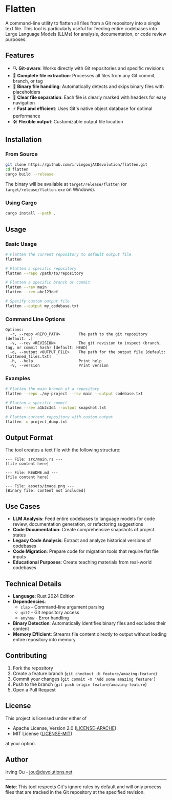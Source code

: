 # Flatten

A command-line utility to flatten all files from a Git repository into a single text file. This tool is particularly useful for feeding entire codebases into Large Language Models (LLMs) for analysis, documentation, or code review purposes.

## Features

- 🔍 **Git-aware**: Works directly with Git repositories and specific revisions
- 📁 **Complete file extraction**: Processes all files from any Git commit, branch, or tag
- 🚫 **Binary file handling**: Automatically detects and skips binary files with placeholders
- 📝 **Clear file separation**: Each file is clearly marked with headers for easy navigation
- ⚡ **Fast and efficient**: Uses Git's native object database for optimal performance
- 🛠️ **Flexible output**: Customizable output file location

## Installation

### From Source

```bash
git clone https://github.com/irvingoujAtDevolution/flatten.git
cd flatten
cargo build --release
```

The binary will be available at `target/release/flatten` (or `target/release/flatten.exe` on Windows).

### Using Cargo

```bash
cargo install --path .
```

## Usage

### Basic Usage

```bash
# Flatten the current repository to default output file
flatten

# Flatten a specific repository
flatten --repo /path/to/repository

# Flatten a specific branch or commit
flatten --rev main
flatten --rev abc123def

# Specify custom output file
flatten --output my_codebase.txt
```

### Command Line Options

```
Options:
  -r, --repo <REPO_PATH>        The path to the git repository [default: .]
  -v, --rev <REVISION>          The git revision to inspect (branch, tag, or commit hash) [default: HEAD]
  -o, --output <OUTPUT_FILE>    The path for the output file [default: flattened_files.txt]
  -h, --help                    Print help
  -V, --version                 Print version
```

### Examples

```bash
# Flatten the main branch of a repository
flatten --repo ./my-project --rev main --output codebase.txt

# Flatten a specific commit
flatten --rev a1b2c3d4 --output snapshot.txt

# Flatten current repository with custom output
flatten -o project_dump.txt
```

## Output Format

The tool creates a text file with the following structure:

```
--- File: src/main.rs ---
[file content here]

--- File: README.md ---
[file content here]

--- File: assets/image.png ---
[Binary file: content not included]

```

## Use Cases

- **LLM Analysis**: Feed entire codebases to language models for code review, documentation generation, or refactoring suggestions
- **Code Documentation**: Create comprehensive snapshots of project states
- **Legacy Code Analysis**: Extract and analyze historical versions of codebases
- **Code Migration**: Prepare code for migration tools that require flat file inputs
- **Educational Purposes**: Create teaching materials from real-world codebases

## Technical Details

- **Language**: Rust 2024 Edition
- **Dependencies**: 
  - `clap` - Command-line argument parsing
  - `git2` - Git repository access
  - `anyhow` - Error handling
- **Binary Detection**: Automatically identifies binary files and excludes their content
- **Memory Efficient**: Streams file content directly to output without loading entire repository into memory

## Contributing

1. Fork the repository
2. Create a feature branch (`git checkout -b feature/amazing-feature`)
3. Commit your changes (`git commit -m 'Add some amazing feature'`)
4. Push to the branch (`git push origin feature/amazing-feature`)
5. Open a Pull Request

## License

This project is licensed under either of

- Apache License, Version 2.0 ([LICENSE-APACHE](http://www.apache.org/licenses/LICENSE-2.0))
- MIT License ([LICENSE-MIT](http://opensource.org/licenses/MIT))

at your option.

## Author

Irving Ou - [jou@devolutions.net](mailto:jou@devolutions.net)

---

**Note**: This tool respects Git's ignore rules by default and will only process files that are tracked in the Git repository at the specified revision.